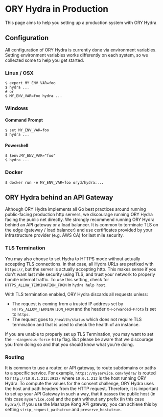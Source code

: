 # ORY Hydra in Production

This page aims to help you setting up a production system with ORY Hydra.

<!-- toc -->

## Configuration

All configuration of ORY Hydra is currently done via environment variables. Setting environment variables works
differently on each system, so we collected some to help you get started.

### Linux / OSX

```
$ export MY_ENV_VAR=foo
$ hydra ...
# or
$ MY_ENV_VAR=foo hydra ...
```

### Windows

#### Command Prompt

```
$ set MY_ENV_VAR=foo
$ hydra ...
```

#### Powershell

```
$ $env:MY_ENV_VAR="foo"
$ hydra ...
```

### Docker

```
$ docker run -e MY_ENV_VAR=foo oryd/hydra:...
```

## ORY Hydra behind an API Gateway

Although ORY Hydra implements all Go best practices around running public-facing production http servers, we discourage running
ORY Hydra facing the public net directly. We strongly recommend running ORY Hydra behind an API gateway or a load balancer.
It is common to terminate TLS on the edge (gateway / load balancer) and use certificates provided by your infrastructure
provider (e.g. AWS CA) for last mile security.

### TLS Termination

You may also choose to set Hydra to HTTPS mode without actually accepting TLS connections. In that case,
all Hydra URLs are prefixed with `https://`, but the server is actually accepting http. This makes sense if you don't want
last mile security using TLS, and trust your network to properly handle internal traffic. To use this setting, check
for `HTTPS_ALLOW_TERMINATION_FROM` in `hydra help host`.

With TLS termination enabled, ORY Hydra discards all requests unless:

* The request is coming from a trusted IP address set by `HTTPS_ALLOW_TERMINATION_FROM` and the header `X-Forwarded-Proto` is set to `https`.
* The request goes to `/health/status` which does not require TLS termination and that is used to check the health of an instance.

If you are unable to properly set up TLS Termination, you may want to set the `--dangerous-force-http` flag. But please be
aware that we discourage you from doing so and that you should know what you're doing.

### Routing

It is common to use a router, or API gateway, to route subdomains or paths to a specific service. For example, `https://myservice.com/hydra/`
is routed to `http://10.0.1.213:3912/` where `10.0.1.213` is the host running ORY Hydra. To compute the values for
the consent challenge, ORY Hydra uses the host and path headers from the HTTP request. Therefore, it is important
to set up your API Gateway in such a way, that it passes the public host (in this case `myservice.com`) and the path
without any prefix (in this case `hydra/`). If you use the Mashape Kong API gateway, you can achieve this by setting
`strip_request_path=true` and `preserve_host=true.`
